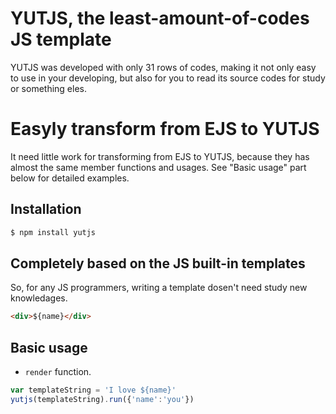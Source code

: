 # YUTJS, the least-amount-of-codes JS template

YUTJS was developed with only 31 rows of codes, making it not only easy to use in your developing, but also for you to read its source codes for study or something eles.

# Easyly transform from EJS to YUTJS

It need little work for transforming from EJS to YUTJS, because they has almost the same member functions and usages. See "Basic usage" part below for detailed examples.

## Installation

```bash
$ npm install yutjs
```

## Completely based on the JS built-in templates

So, for any JS programmers, writing a template dosen't need study new knowledages.

```html
<div>${name}</div>
```

## Basic usage

  - `render` function.

  ```js
  var templateString = 'I love ${name}'
  yutjs(templateString).run({'name':'you'})
  ```

